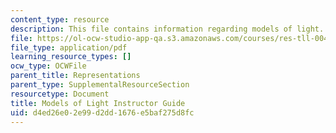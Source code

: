 ```yaml
---
content_type: resource
description: This file contains information regarding models of light.
file: https://ol-ocw-studio-app-qa.s3.amazonaws.com/courses/res-tll-004-stem-concept-videos-fall-2013/d4ed26e02e99d2dd1676e5baf275d8fc_MITRES_TLL-004F13_ModGuide.pdf
file_type: application/pdf
learning_resource_types: []
ocw_type: OCWFile
parent_title: Representations
parent_type: SupplementalResourceSection
resourcetype: Document
title: Models of Light Instructor Guide
uid: d4ed26e0-2e99-d2dd-1676-e5baf275d8fc
---
```

